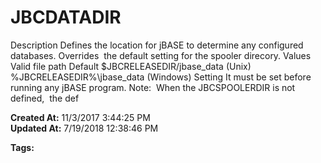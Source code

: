 # JBCDATADIR

Description Defines the location for jBASE to determine any configured databases. Overrides  the default setting for the spooler direcory. Values Valid file path Default $JBCRELEASEDIR/jbase_data (Unix) %JBCRELEASEDIR%\jbase_data (Windows) Setting It must be set before running any jBASE program. Note:  When the JBCSPOOLERDIR is not defined,  the def  

**Created At:** 11/3/2017 3:44:25 PM  
**Updated At:** 7/19/2018 12:38:46 PM  

**Tags:**
<badge text='data directories' vertical='middle' />
<badge text='directories' vertical='middle' />
